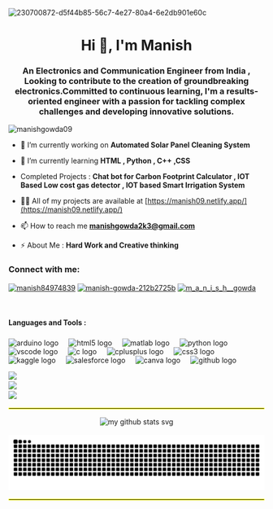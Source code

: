 
![230700872-d5f44b85-56c7-4e27-80a4-6e2db901e60c](https://github.com/ManishGowda09/ManishGowda09/assets/124987166/0dd68841-2683-4c3e-858a-75f5edb1bd33)



<h1 align="center">Hi 👋, I'm Manish</h1>
<h3 align="center">An Electronics and Communication Engineer from India , Looking to contribute to the creation of groundbreaking electronics.Committed to continuous learning, I'm a results-oriented engineer with a passion for tackling complex challenges and developing innovative solutions.</h3>

<p align="left"> <img src="https://komarev.com/ghpvc/?username=manishgowda09&label=Profile%20views&color=0e75b6&style=flat" alt="manishgowda09" /> </p>

- 🔭 I’m currently working on **Automated Solar Panel Cleaning System**

- 🌱 I’m currently learning **HTML , Python , C++ ,CSS**

- Completed Projects : **Chat bot for Carbon Footprint Calculator , IOT Based Low cost gas detector , IOT based Smart Irrigation System**

- 👨‍💻 All of my projects are available at [https://manish09.netlify.app/](https://manish09.netlify.app/)

- 📫 How to reach me **manishgowda2k3@gmail.com**

- ⚡ About Me : **Hard Work and Creative thinking**

<h3 align="left">Connect with me:</h3>
<p align="left">
<a href="https://twitter.com/manish84974839" target="blank"><img align="center" src="https://raw.githubusercontent.com/rahuldkjain/github-profile-readme-generator/master/src/images/icons/Social/twitter.svg" alt="manish84974839" height="30" width="40" /></a>
<a href="https://linkedin.com/in/manish-gowda-212b2725b" target="blank"><img align="center" src="https://raw.githubusercontent.com/rahuldkjain/github-profile-readme-generator/master/src/images/icons/Social/linked-in-alt.svg" alt="manish-gowda-212b2725b" height="30" width="40" /></a>
<a href="https://instagram.com/m_a_n_i_s_h__gowda" target="blank"><img align="center" src="https://raw.githubusercontent.com/rahuldkjain/github-profile-readme-generator/master/src/images/icons/Social/instagram.svg" alt="m_a_n_i_s_h__gowda" height="30" width="40" /></a>
</p>
<br clear="both">

<h4 align="left">Languages and Tools :</h4>

###

<div align="left">
  <img src="https://skillicons.dev/icons?i=arduino" height="40" alt="arduino logo"  />
  <img width="12" />
  <img src="https://skillicons.dev/icons?i=html" height="40" alt="html5 logo"  />
  <img width="12" />
  <img src="https://skillicons.dev/icons?i=matlab" height="40" alt="matlab logo"  />
  <img width="12" />
  <img src="https://skillicons.dev/icons?i=py" height="40" alt="python logo"  />
  <img width="12" />
  <img src="https://skillicons.dev/icons?i=vscode" height="40" alt="vscode logo"  />
  <img width="12" />
  <img src="https://skillicons.dev/icons?i=c" height="40" alt="c logo"  />
  <img width="12" />
  <img src="https://skillicons.dev/icons?i=cpp" height="40" alt="cplusplus logo"  />
  <img width="12" />
  <img src="https://skillicons.dev/icons?i=css" height="40" alt="css3 logo"  />
  <img width="12" />
  <img src="https://cdn.simpleicons.org/kaggle/20BEFF" height="40" alt="kaggle logo"  />
  <img width="12" />
  <img src="https://img.shields.io/badge/Salesforce-00A1E0?logo=salesforce&logoColor=white&style=for-the-badge" height="40" alt="salesforce logo"  />
  <img width="12" />
  <img src="https://img.shields.io/badge/Canva-00C4CC?logo=canva&logoColor=black&style=for-the-badge" height="40" alt="canva logo"  />
  <img width="12" />
  <img src="https://img.shields.io/badge/GitHub-181717?logo=github&logoColor=white&style=for-the-badge" height="40" alt="github logo"  />
</div>


![](https://github-readme-stats.vercel.app/api?username=ManishGowda09&theme=neon&hide_border=true&include_all_commits=false&count_private=false)<br/>
![](https://github-readme-streak-stats.herokuapp.com/?user=ManishGowda09&theme=neon&hide_border=true)<br/>
![](https://github-readme-stats.vercel.app/api/top-langs/?username=ManishGowda09&theme=neon&hide_border=true&include_all_commits=false&count_private=false&layout=compact)




<hr style="border:0.5px solid yellow;">
<div align="center">
    <div align="center"> 
        <img loading="lazy" align="center" src="https://readme-typing-svg.demolab.com?font=Poppins&weight=600&size=21&duration=1&pause=1&color=FFFF00&center=true&vCenter=true&repeat=false&width=300&height=21&lines=+MY+CONTRIBUTIONS+" alt="my github stats svg" />
    </div>
  <br>
  <img alt="snake eating my contributions" src="https://raw.githubusercontent.com/ManishGowda09/ManishGowda09/output/github-contribution-grid-snake-dark.svg" />
  
</div>
<hr style="border:0.5px solid yellow;">


